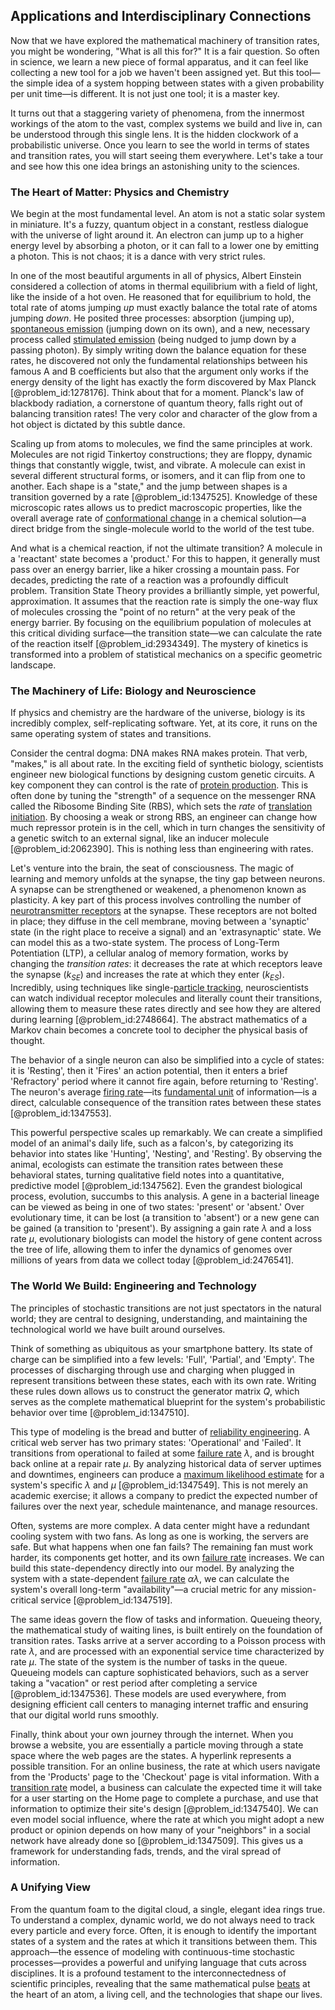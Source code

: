 ## Applications and Interdisciplinary Connections

Now that we have explored the mathematical machinery of transition rates, you might be wondering, "What is all this for?" It is a fair question. So often in science, we learn a new piece of formal apparatus, and it can feel like collecting a new tool for a job we haven't been assigned yet. But this tool—the simple idea of a system hopping between states with a given probability per unit time—is different. It is not just one tool; it is a master key.

It turns out that a staggering variety of phenomena, from the innermost workings of the atom to the vast, complex systems we build and live in, can be understood through this single lens. It is the hidden clockwork of a probabilistic universe. Once you learn to see the world in terms of states and transition rates, you will start seeing them everywhere. Let's take a tour and see how this one idea brings an astonishing unity to the sciences.

### The Heart of Matter: Physics and Chemistry

We begin at the most fundamental level. An atom is not a static solar system in miniature. It's a fuzzy, quantum object in a constant, restless dialogue with the universe of light around it. An electron can jump up to a higher energy level by absorbing a photon, or it can fall to a lower one by emitting a photon. This is not chaos; it is a dance with very strict rules.

In one of the most beautiful arguments in all of physics, Albert Einstein considered a collection of atoms in thermal equilibrium with a field of light, like the inside of a hot oven. He reasoned that for equilibrium to hold, the total rate of atoms jumping *up* must exactly balance the total rate of atoms jumping *down*. He posited three processes: absorption (jumping up), [spontaneous emission](@article_id:139538) (jumping down on its own), and a new, necessary process called [stimulated emission](@article_id:150007) (being nudged to jump down by a passing photon). By simply writing down the balance equation for these rates, he discovered not only the fundamental relationships between his famous A and B coefficients but also that the argument only works if the energy density of the light has exactly the form discovered by Max Planck [@problem_id:1278176]. Think about that for a moment. Planck's law of blackbody radiation, a cornerstone of quantum theory, falls right out of balancing transition rates! The very color and character of the glow from a hot object is dictated by this subtle dance.

Scaling up from atoms to molecules, we find the same principles at work. Molecules are not rigid Tinkertoy constructions; they are floppy, dynamic things that constantly wiggle, twist, and vibrate. A molecule can exist in several different structural forms, or isomers, and it can flip from one to another. Each shape is a "state," and the jump between shapes is a transition governed by a rate [@problem_id:1347525]. Knowledge of these microscopic rates allows us to predict macroscopic properties, like the overall average rate of [conformational change](@article_id:185177) in a chemical solution—a direct bridge from the single-molecule world to the world of the test tube.

And what is a chemical reaction, if not the ultimate transition? A molecule in a 'reactant' state becomes a 'product.' For this to happen, it generally must pass over an energy barrier, like a hiker crossing a mountain pass. For decades, predicting the rate of a reaction was a profoundly difficult problem. Transition State Theory provides a brilliantly simple, yet powerful, approximation. It assumes that the reaction rate is simply the one-way flux of molecules crossing the "point of no return" at the very peak of the energy barrier. By focusing on the equilibrium population of molecules at this critical dividing surface—the transition state—we can calculate the rate of the reaction itself [@problem_id:2934349]. The mystery of kinetics is transformed into a problem of statistical mechanics on a specific geometric landscape.

### The Machinery of Life: Biology and Neuroscience

If physics and chemistry are the hardware of the universe, biology is its incredibly complex, self-replicating software. Yet, at its core, it runs on the same operating system of states and transitions.

Consider the central dogma: DNA makes RNA makes protein. That verb, "makes," is all about rate. In the exciting field of synthetic biology, scientists engineer new biological functions by designing custom genetic circuits. A key component they can control is the rate of [protein production](@article_id:203388). This is often done by tuning the "strength" of a sequence on the messenger RNA called the Ribosome Binding Site (RBS), which sets the *rate* of [translation initiation](@article_id:147631). By choosing a weak or strong RBS, an engineer can change how much repressor protein is in the cell, which in turn changes the sensitivity of a genetic switch to an external signal, like an inducer molecule [@problem_id:2062390]. This is nothing less than engineering with rates.

Let's venture into the brain, the seat of consciousness. The magic of learning and memory unfolds at the synapse, the tiny gap between neurons. A synapse can be strengthened or weakened, a phenomenon known as plasticity. A key part of this process involves controlling the number of [neurotransmitter receptors](@article_id:164555) at the synapse. These receptors are not bolted in place; they diffuse in the cell membrane, moving between a 'synaptic' state (in the right place to receive a signal) and an 'extrasynaptic' state. We can model this as a two-state system. The process of Long-Term Potentiation (LTP), a cellular analog of memory formation, works by changing the *transition rates*: it decreases the rate at which receptors leave the synapse ($k_{SE}$) and increases the rate at which they enter ($k_{ES}$). Incredibly, using techniques like single-[particle tracking](@article_id:190247), neuroscientists can watch individual receptor molecules and literally count their transitions, allowing them to measure these rates directly and see how they are altered during learning [@problem_id:2748664]. The abstract mathematics of a Markov chain becomes a concrete tool to decipher the physical basis of thought.

The behavior of a single neuron can also be simplified into a cycle of states: it is 'Resting', then it 'Fires' an action potential, then it enters a brief 'Refractory' period where it cannot fire again, before returning to 'Resting'. The neuron's average [firing rate](@article_id:275365)—its [fundamental unit](@article_id:179991) of information—is a direct, calculable consequence of the transition rates between these states [@problem_id:1347553].

This powerful perspective scales up remarkably. We can create a simplified model of an animal's daily life, such as a falcon's, by categorizing its behavior into states like 'Hunting', 'Nesting', and 'Resting'. By observing the animal, ecologists can estimate the transition rates between these behavioral states, turning qualitative field notes into a quantitative, predictive model [@problem_id:1347562]. Even the grandest biological process, evolution, succumbs to this analysis. A gene in a bacterial lineage can be viewed as being in one of two states: 'present' or 'absent.' Over evolutionary time, it can be lost (a transition to 'absent') or a new gene can be gained (a transition to 'present'). By assigning a gain rate $\lambda$ and a loss rate $\mu$, evolutionary biologists can model the history of gene content across the tree of life, allowing them to infer the dynamics of genomes over millions of years from data we collect today [@problem_id:2476541].

### The World We Build: Engineering and Technology

The principles of stochastic transitions are not just spectators in the natural world; they are central to designing, understanding, and maintaining the technological world we have built around ourselves.

Think of something as ubiquitous as your smartphone battery. Its state of charge can be simplified into a few levels: 'Full', 'Partial', and 'Empty'. The processes of discharging through use and charging when plugged in represent transitions between these states, each with its own rate. Writing these rules down allows us to construct the generator matrix $Q$, which serves as the complete mathematical blueprint for the system's probabilistic behavior over time [@problem_id:1347510].

This type of modeling is the bread and butter of [reliability engineering](@article_id:270817). A critical web server has two primary states: 'Operational' and 'Failed'. It transitions from operational to failed at some [failure rate](@article_id:263879) $\lambda$, and is brought back online at a repair rate $\mu$. By analyzing historical data of server uptimes and downtimes, engineers can produce a [maximum likelihood estimate](@article_id:165325) for a system's specific $\lambda$ and $\mu$ [@problem_id:1347549]. This is not merely an academic exercise; it allows a company to predict the expected number of failures over the next year, schedule maintenance, and manage resources.

Often, systems are more complex. A data center might have a redundant cooling system with two fans. As long as one is working, the servers are safe. But what happens when one fan fails? The remaining fan must work harder, its components get hotter, and its own [failure rate](@article_id:263879) increases. We can build this state-dependency directly into our model. By analyzing the system with a state-dependent [failure rate](@article_id:263879) $\alpha\lambda$, we can calculate the system's overall long-term "availability"—a crucial metric for any mission-critical service [@problem_id:1347519].

The same ideas govern the flow of tasks and information. Queueing theory, the mathematical study of waiting lines, is built entirely on the foundation of transition rates. Tasks arrive at a server according to a Poisson process with rate $\lambda$, and are processed with an exponential service time characterized by rate $\mu$. The state of the system is the number of tasks in the queue. Queueing models can capture sophisticated behaviors, such as a server taking a "vacation" or rest period after completing a service [@problem_id:1347536]. These models are used everywhere, from designing efficient call centers to managing internet traffic and ensuring that our digital world runs smoothly.

Finally, think about your own journey through the internet. When you browse a website, you are essentially a particle moving through a state space where the web pages are the states. A hyperlink represents a possible transition. For an online business, the rate at which users navigate from the 'Products' page to the 'Checkout' page is vital information. With a [transition rate](@article_id:261890) model, a business can calculate the expected time it will take for a user starting on the Home page to complete a purchase, and use that information to optimize their site's design [@problem_id:1347540]. We can even model social influence, where the rate at which you might adopt a new product or opinion depends on how many of your "neighbors" in a social network have already done so [@problem_id:1347509]. This gives us a framework for understanding fads, trends, and the viral spread of information.

### A Unifying View

From the quantum foam to the digital cloud, a single, elegant idea rings true. To understand a complex, dynamic world, we do not always need to track every particle and every force. Often, it is enough to identify the important states of a system and the rates at which it transitions between them. This approach—the essence of modeling with continuous-time stochastic processes—provides a powerful and unifying language that cuts across disciplines. It is a profound testament to the interconnectedness of scientific principles, revealing that the same mathematical pulse [beats](@article_id:191434) at the heart of an atom, a living cell, and the technologies that shape our lives.